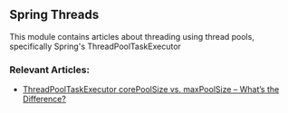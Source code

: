 ## Spring Threads

This module contains articles about threading using thread pools, specifically Spring's ThreadPoolTaskExecutor

### Relevant Articles:
- [ThreadPoolTaskExecutor corePoolSize vs. maxPoolSize – What’s the Difference?](https://baeldung.com/threadpool-task-executor-corepoolsize-maxpoolsize)

